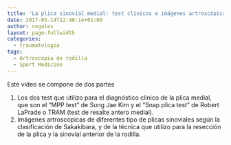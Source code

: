 ```yaml
---
title: 'La plica sinovial medial: test clínicos e imágenes artroscópicaS.'
date: 2017-05-14T12:40:14+01:00
author: nogales
layout: page-fullwidth
categories:
  - traumatologia
tags:
  - Artroscopia de rodilla
  - Sport Medicine
---
```

Este video se compone de dos partes

  1. Los dos test que utilizo para el diagnóstico clínico de la plica medial, que son el &#8220;MPP test&#8221; de Sung Jae Kim y el &#8220;Snap plica test&#8221; de Robert LaPrade o TRAM (test de resalte antero medial).
  2. Imágenes artroscópicas de diferentes tipo de plicas sinoviales según la clasificación de Sakakibara, y de la técnica que utilizo para la resección de la plica y la sinovial anterior de la rodilla.